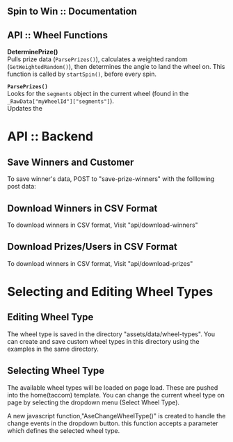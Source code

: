 ## Spin to Win :: Documentation 

> 


## API :: Wheel Functions 

**DeterminePrize()**  
Pulls prize data (`ParsePrizes()`), calculates a weighted random (`GetWeightedRandom()`), then determines the angle to land the wheel on. This function is called by `startSpin()`, before every spin.  

**`ParsePrizes()`**  
Looks for the `segments` object in the current wheel (found in the `_RawData["myWheelId"]["segments"]`).  
Updates the 


# API :: Backend 


## Save Winners and Customer
To save winner's data, POST to "save-prize-winners" with the folllowing post data:


## Download Winners in CSV Format
To download winners in CSV format, Visit "api/download-winners"

## Download Prizes/Users in CSV Format
To download winners in CSV format, Visit "api/download-prizes"


# Selecting and Editing Wheel Types

## Editing Wheel Type
The wheel type is saved in the directory "assets/data/wheel-types".
You can create and save custom wheel types in this directory using the examples in the same directory.

## Selecting Wheel Type
The available wheel types will be loaded on page load. These are pushed into the home(taccom) template. You can change the current wheel type on page by selecting the dropdown menu (Select Wheel Type).

A new javascript function,"AseChangeWheelType()" is created to handle the change events in the dropdown button. this function accepts a parameter which defines the selected wheel type.